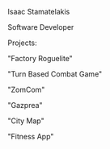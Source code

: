 Isaac Stamatelakis

Software Developer

Projects:

"Factory Roguelite"

"Turn Based Combat Game"

"ZomCom"

"Gazprea"

"City Map"

"Fitness App"

